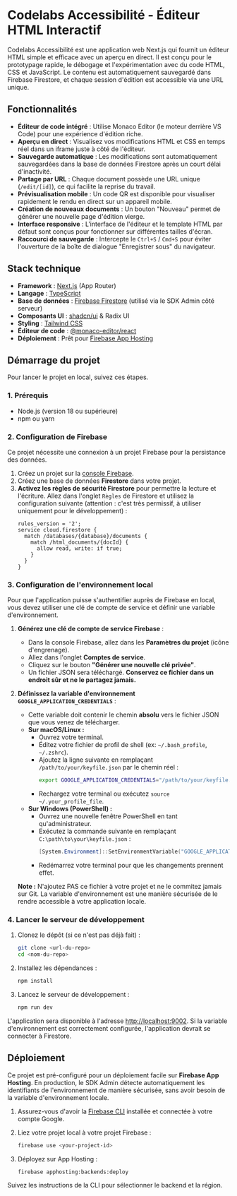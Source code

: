 # Codelabs Accessibilité - Éditeur HTML Interactif

Codelabs Accessibilité est une application web Next.js qui fournit un éditeur HTML simple et efficace avec un aperçu en direct. Il est conçu pour le prototypage rapide, le débogage et l'expérimentation avec du code HTML, CSS et JavaScript. Le contenu est automatiquement sauvegardé dans Firebase Firestore, et chaque session d'édition est accessible via une URL unique.

## Fonctionnalités

- **Éditeur de code intégré** : Utilise Monaco Editor (le moteur derrière VS Code) pour une expérience d'édition riche.
- **Aperçu en direct** : Visualisez vos modifications HTML et CSS en temps réel dans un iframe juste à côté de l'éditeur.
- **Sauvegarde automatique** : Les modifications sont automatiquement sauvegardées dans la base de données Firestore après un court délai d'inactivité.
- **Partage par URL** : Chaque document possède une URL unique (`/edit/[id]`), ce qui facilite la reprise du travail.
- **Prévisualisation mobile** : Un code QR est disponible pour visualiser rapidement le rendu en direct sur un appareil mobile.
- **Création de nouveaux documents** : Un bouton "Nouveau" permet de générer une nouvelle page d'édition vierge.
- **Interface responsive** : L'interface de l'éditeur et le template HTML par défaut sont conçus pour fonctionner sur différentes tailles d'écran.
- **Raccourci de sauvegarde** : Intercepte le `Ctrl+S` / `Cmd+S` pour éviter l'ouverture de la boîte de dialogue "Enregistrer sous" du navigateur.

## Stack technique

- **Framework** : [Next.js](https://nextjs.org/) (App Router)
- **Langage** : [TypeScript](https://www.typescriptlang.org/)
- **Base de données** : [Firebase Firestore](https://firebase.google.com/docs/firestore) (utilisé via le SDK Admin côté serveur)
- **Composants UI** : [shadcn/ui](https://ui.shadcn.com/) & Radix UI
- **Styling** : [Tailwind CSS](https://tailwindcss.com/)
- **Éditeur de code** : [@monaco-editor/react](https://www.npmjs.com/package/@monaco-editor/react)
- **Déploiement** : Prêt pour [Firebase App Hosting](https://firebase.google.com/docs/app-hosting)

## Démarrage du projet

Pour lancer le projet en local, suivez ces étapes.

### 1. Prérequis

- Node.js (version 18 ou supérieure)
- npm ou yarn

### 2. Configuration de Firebase

Ce projet nécessite une connexion à un projet Firebase pour la persistance des données.

1.  Créez un projet sur la [console Firebase](https://console.firebase.google.com/).
2.  Créez une base de données **Firestore** dans votre projet.
3.  **Activez les règles de sécurité Firestore** pour permettre la lecture et l'écriture. Allez dans l'onglet `Règles` de Firestore et utilisez la configuration suivante (attention : c'est très permissif, à utiliser uniquement pour le développement) :
    ```
    rules_version = '2';
    service cloud.firestore {
      match /databases/{database}/documents {
        match /html_documents/{docId} {
          allow read, write: if true;
        }
      }
    }
    ```

### 3. Configuration de l'environnement local

Pour que l'application puisse s'authentifier auprès de Firebase en local, vous devez utiliser une clé de compte de service et définir une variable d'environnement.

1.  **Générez une clé de compte de service Firebase** :
    - Dans la console Firebase, allez dans les **Paramètres du projet** (icône d'engrenage).
    - Allez dans l'onglet **Comptes de service**.
    - Cliquez sur le bouton **"Générer une nouvelle clé privée"**.
    - Un fichier JSON sera téléchargé. **Conservez ce fichier dans un endroit sûr et ne le partagez jamais.**

2.  **Définissez la variable d'environnement `GOOGLE_APPLICATION_CREDENTIALS`** :
    - Cette variable doit contenir le chemin **absolu** vers le fichier JSON que vous venez de télécharger.
    - **Sur macOS/Linux :**
      - Ouvrez votre terminal.
      - Éditez votre fichier de profil de shell (ex: `~/.bash_profile`, `~/.zshrc`).
      - Ajoutez la ligne suivante en remplaçant `/path/to/your/keyfile.json` par le chemin réel :
        ```bash
        export GOOGLE_APPLICATION_CREDENTIALS="/path/to/your/keyfile.json"
        ```
      - Rechargez votre terminal ou exécutez `source ~/.your_profile_file`.
    - **Sur Windows (PowerShell) :**
      - Ouvrez une nouvelle fenêtre PowerShell en tant qu'administrateur.
      - Exécutez la commande suivante en remplaçant `C:\path\to\your\keyfile.json` :
        ```powershell
        [System.Environment]::SetEnvironmentVariable("GOOGLE_APPLICATION_CREDENTIALS", "C:\path\to\your\keyfile.json", "Machine")
        ```
      - Redémarrez votre terminal pour que les changements prennent effet.

    **Note :** N'ajoutez PAS ce fichier à votre projet et ne le commitez jamais sur Git. La variable d'environnement est une manière sécurisée de le rendre accessible à votre application locale.

### 4. Lancer le serveur de développement

1.  Clonez le dépôt (si ce n'est pas déjà fait) :
    ```bash
    git clone <url-du-repo>
    cd <nom-du-repo>
    ```

2.  Installez les dépendances :
    ```bash
    npm install
    ```

3.  Lancez le serveur de développement :
    ```bash
    npm run dev
    ```

L'application sera disponible à l'adresse [http://localhost:9002](http://localhost:9002). Si la variable d'environnement est correctement configurée, l'application devrait se connecter à Firestore.

## Déploiement

Ce projet est pré-configuré pour un déploiement facile sur **Firebase App Hosting**. En production, le SDK Admin détecte automatiquement les identifiants de l'environnement de manière sécurisée, sans avoir besoin de la variable d'environnement locale.

1.  Assurez-vous d'avoir la [Firebase CLI](https://firebase.google.com/docs/cli) installée et connectée à votre compte Google.

2.  Liez votre projet local à votre projet Firebase :
    ```bash
    firebase use <your-project-id>
    ```

3.  Déployez sur App Hosting :
    ```bash
    firebase apphosting:backends:deploy
    ```

Suivez les instructions de la CLI pour sélectionner le backend et la région.
